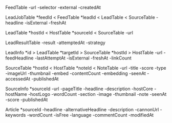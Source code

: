 FeedTable
-url
-selector
-external
-createdAt

LeadJobTable
*feedId < FeedTable
*leadId < LeadTable < SourceTable
-headline
-isExternal
-freshAt

LeadTable
*hostId < HostTable
*sourceId < SourceTable
-url

LeadResultTable
-result
-attemptedAt
-strategy

LeadInfo
*id > LeadTable
*targetId > SourceTable
*hostId > HostTable
-url
-feedHeadline
-lastAttemptAt
-isExternal
-freshAt
-linkCount

SourceTable
*hostId < HostTable
*noteId < NoteTable
-url
-title
-score
-type
-imageUrl
-thumbnail
-embed
-contentCount
-embedding
-seenAt
-accessedAt
-publishedAt

SourceInfo
*sourceId
-url
-pageTitle
-headline
-description
-hostCore
-hostName
-hostLogo
-wordCount
-section
-image
-thumbnail
-note
-seenAt
-score
-publishedAt

Article
*sourceId
-headline
-alternativeHeadline
-description
-cannonUrl
-keywords
-wordCount
-isFree
-language
-commentCount
-modifiedAt
